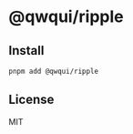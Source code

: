 # @qwqui/ripple

<!-- Description -->

## Install

```bash
pnpm add @qwqui/ripple
```

## License

MIT
